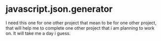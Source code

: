 javascript.json.generator
=========================

I need this one for one other project that mean to be for one other project, that will help me to complete one other project that i am planning to work on. It will take me a day i guess.
